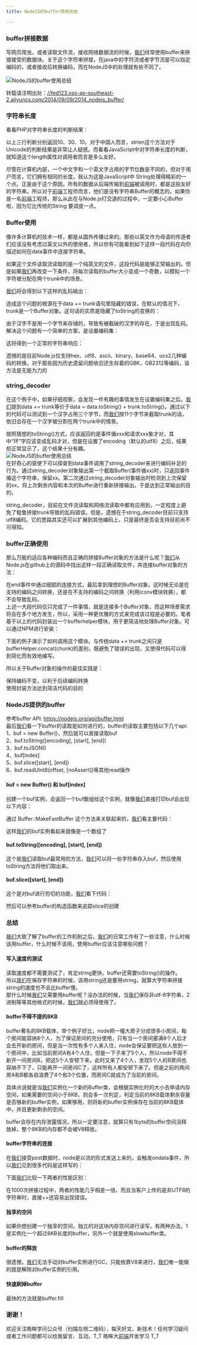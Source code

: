 ```yaml
---
title: NodeJS的buffer使用总结

---
```


### [][1]buffer拼接数据

写网页爬虫，或者读取文件流，接收网络数据流的时候，[我们](https://www.w3cdoc.com)经常使用buffer来拼接接受的数据块。关于这个字符串拼接，在java中的字符流或者字节流是可以指定编码的，或者接收后转换编码，而在NodeJS中的处理就有些不同了。  
<a></a>  
![NodeJS的buffer使用总结][2]

转载请注明出处：<a href="//fed123.oss-ap-southeast-2.aliyuncs.com/2014/09/09/2014_nodejs_buffer/" target="_blank" rel="external">//fed123.oss-ap-southeast-2.aliyuncs.com/2014/09/09/2014_nodejs_buffer/</a>

### [][3]字符串长度

看看PHP对字符串长度的判断结果：

以上三行判断分别返回10、30、10。对于中国人而言，strlen这个方法对于Unicode的判断结果是非常让人疑惑。而看看JavaScript中对字符串长度的判断，就知道这个length属性对调用者而言是多么友好。

尽管在计算机内部，一个中文字和一个英文字占用的字节位数是不同的，但对于用户而言，它们拥有相同的长度。我认为这是JavaScript中 String处理得精彩的一个点。正是由于这个原因，所有的数据从后端传输到[前端](https://www.w3cdoc.com)被调用时，都是这般友好的字符串。所以对于[前端](https://www.w3cdoc.com)工程师而言，他们是没有字符串Buffer的概念的。如果你是一名[前端](https://www.w3cdoc.com)工程师，那么从此在与Node.js打交道的过程中，一定要小心Buffer啦，因为它比传统的String 要调皮一点。

### [][4]Buffer使用

像许多计算机的技术一样，都是从国外传播过来的。那些以英文作为母语的传道者们应该没有考虑过英文以外的使用者，所以你有可能看到如下这样一段代码在向你描述如何在data事件中连接字符串。

如果这个文件读取流读取的是一个纯英文的文件，这段代码是能够正常输出的。但是如果[我们](https://www.w3cdoc.com)再改变一下条件，将每次读取的buffer大小变成一个奇数，以模拟一个字符被分配在两个trunk中的场景。

[我们](https://www.w3cdoc.com)将会得到以下这样的乱码输出：

造成这个问题的根源在于data += trunk语句里隐藏的错误，在默认的情况下，trunk是一个Buffer对象。这句话的实质是隐藏了toString的变换的：

由于汉字不是用一个字节来存储的，导致有被截破的汉字的存在，于是出现乱码。解决这个问题有一个简单的方案，是设置编码集：

这将得到一个正常的字符串响应：

遗憾的是目前Node.js仅支持hex、utf8、ascii、binary、base64、ucs2几种编码的转换。对于那些因为历史遗留问题依旧还生存着的GBK，GB2312等编码，该方法是无能为力的

### [][5]string_decoder

在这个例子中，如果仔细观察，会发现一件有趣的事情发生在设置编码集之后。[我们](https://www.w3cdoc.com)提到data += trunk等价于data = data.toString() + trunk.toString()。通过以下的代码可以测试到一个汉字占用三个字节，而[我们](https://www.w3cdoc.com)按11个字节来截取trunk的话，依旧会存在一个汉字被分割在两个trunk中的情景。

按照猜想的toString()方式，应该返回的是事件循xxx和请求xxx象才对，其中“环”字应该变成乱码才对，但是在设置了encoding（默认的utf8）之后，结果却正常显示了，这个结果十分有趣。  
![NodeJS的buffer使用总结][6]  
在好奇心的驱使下可以探查到data事件调用了string\_decoder来进行编码补足的行为。通过string\_decoder对象输出第一个截取Buffer(事件循xx)时，只返回事件循这个字符串，保留xx。第二次通过string_decoder对象输出时检测到上次保留的xx，将上次剩余内容和本次的Buffer进行重新拼接输出。于是达到正常输出的目的。

string\_decoder，目前在文件流读取和网络流读取中都有应用到，一定程度上避免了粗鲁拼接trunk导致的乱码错误。但是，遗憾在于string\_decoder目前只支持utf8编码。它的思路其实还可以扩展到其他编码上，只是最终是否会支持目前尚不可得知。

### [][7]buffer正确使用

那么万能的适应各种编码而且正确的拼接Buffer对象的方法是什么呢？[我们](https://www.w3cdoc.com)从Node.js在github上的源码中找出这样一段正确读取文件，并连接buffer对象的方法：

在end事件中通过细腻的连接方式，最后拿到理想的Buffer对象。这时候无论是在支持的编码之间转换，还是在不支持的编码之间转换（利用iconv模块转换），都不会导致乱码。  
上述一大段代码仅只完成了一件事情，就是连接多个Buffer对象，而这种场景需求将会在多个地方发生，所以，采用一种更优雅的方式来完成该过程是必要的。笔者基于以上的代码封装出一个bufferhelper模块，用于更简洁地处理Buffer对象。可以通过NPM进行安装：

下面的例子演示了如何调用这个模块。与传统data += trunk之间只是bufferHelper.concat(chunk)的差别，既避免了错误的出现，又使得代码可以得到简化而有效地编写。

所以关于Buffer对象的操作的最佳实践是：

保持编码不变，以利于后续编码转换  
使用封装方法达到简洁代码的目的

### [][8]NodeJS提供的buffer

参考buffer API: <a href="https://nodejs.org/api/buffer.html" target="_blank" rel="external">https://nodejs.org/api/buffer.html</a>  
最后[我们](https://www.w3cdoc.com)看一下buffer的读取是如何进行的，buffer的读取主要包括以下几个api:  
1、buf = new Buffer()，然后就可以直接读取buf  
2、buf.toString([encoding], [start], [end])  
3、buf.toJSON()  
4、buf[index]  
5、buf.slice([start], [end])  
6、buf.readUInt8(offset, [noAssert])等其他read操作

#### [][9]buf = new Buffer() 和 buf[index]

创建一个buf实例，会返回一个buf数组给这个实例，就像[我们](https://www.w3cdoc.com)直接打印buf会出现以下内容：

通过 Buffer::MakeFastBuffer 这个方法来关联起来的，[我们](https://www.w3cdoc.com)看主要代码：

这样[我们](https://www.w3cdoc.com)的buf实例看起来就像是一个数组了

#### [][10]buf.toString([encoding], [start], [end])

这个是[我们](https://www.w3cdoc.com)读取buf最常用的方法，[我们](https://www.w3cdoc.com)可以将一些字符串存入buf，然后使用toString方法将他们取出来。

#### [][11]buf.slice([start], [end])

这个是对buf进行剪切的功能，[我们](https://www.w3cdoc.com)看下代码：

然后可以参考buffer的构造函数来追踪slice的创建

### [][12]总结

[我们](https://www.w3cdoc.com)大致了解了buffer的工作机制之后，[我们](https://www.w3cdoc.com)的日常工作有了一些注意，什么时候该用buffer，什么时候不该用，使用buffer应该注意哪些问题？

#### [][13]写入速度的测试

读取速度都不需要测试了，肯定string更快，buffer还需要toString()的操作。  
所以[我们](https://www.w3cdoc.com)在保存字符串的时候，该用string还是要用string，就算大字符串拼接string的速度也不会比buffer慢。  
那什么时候[我们](https://www.w3cdoc.com)又需要用buffer呢？没办法的时候，当[我们](https://www.w3cdoc.com)保存非utf-8字符串，2进制等等其他格式的时候，[我们](https://www.w3cdoc.com)就必须得使用了。

#### [][14]buffer不得不提的8KB

buffer著名的8KB载体，举个例子好比，node把一幢大房子分成很多小房间，每个房间能容纳8个人，为了保证房间的充分使用，只有当一个房间塞满8个人后才会去开新的房间，但是当一次性有多个人来入住，node会保证要把这些人放到一个房间中，比如当前房间A有4个人住，但是一下子来了5个人，所以node不得不新开一间房间B，把这5个人安顿下来，此时又来了4个人，发现5个人的B房间也容纳不下了，只能再开一间房间C了，这样所有人都安顿下来了。但是之前的两间房A和B都各自浪费了4个和3个位置，而房间C就成为了当前的房间。

具体点说就是当[我们](https://www.w3cdoc.com)实例化一个新的Buffer类，会根据实例化时的大小去申请内存空间，如果需要的空间小于8KB，则会多一次判定，判定当前的8KB载体剩余容量是否够新的buffer实例，如果够用，则将新的buffer实例保存在当前的8KB载体中，并且更新剩余的空间。

buffer会存在内存泄露情况，所以一定要注意，就算只有1byte的buffer空间没释放掉，整个8KB的内存都不会被V8释放。

#### [][15]buffer字符串的连接

在[我们](https://www.w3cdoc.com)接受post数据时，node是以流的形式发送上来的，会触发ondata事件，所以[我们](https://www.w3cdoc.com)见到很多代码是这样写的：

下面[我们](https://www.w3cdoc.com)比较一下两者的性能区别：

在1000次拼接过程中，两者的性能几乎相差一倍，而且当客户上传的是非UTF8的字符串时，直接+=还容易出现错误。

#### [][16]独享的空间

如果你想创建一个独享的空间，独立的对这块内存空间进行读写，有两种办法，1是实例化一个超过8KB长度的buffer，另外一个就是使用slowbuffer类。

#### [][17]buffer的释放

很遗憾，[我们](https://www.w3cdoc.com)无法手动对buffer实例进行GC，只能依靠V8来进行，[我们](https://www.w3cdoc.com)唯一能做的就是解除对buffer实例的引用。

#### [][18]快速刷掉buffer

最快的方法就是buffer.fill

### [][19]谢谢！

欢迎关注皓眸学问公众号（扫描左侧二维码），每天好文、新技术！任何学习疑问或者工作问题都可以给我留言、互动。T\_T 皓眸大[前端](https://www.w3cdoc.com)开发学习 T\_T

 [1]: //fed123.oss-ap-southeast-2.aliyuncs.com/2014/09/09/2014_nodejs_buffer/#buffer拼接数据 "buffer拼接数据"
 [2]: //fed123.oss-ap-southeast-2.aliyuncs.com/wp-content/uploads/2017/08/buffer1.png
 [3]: //fed123.oss-ap-southeast-2.aliyuncs.com/2014/09/09/2014_nodejs_buffer/#字符串长度 "字符串长度"
 [4]: //fed123.oss-ap-southeast-2.aliyuncs.com/2014/09/09/2014_nodejs_buffer/#Buffer使用 "Buffer使用"
 [5]: //fed123.oss-ap-southeast-2.aliyuncs.com/2014/09/09/2014_nodejs_buffer/#string-decoder "string_decoder"
 [6]: //fed123.oss-ap-southeast-2.aliyuncs.com/wp-content/uploads/2017/08/buffer1-1.png
 [7]: //fed123.oss-ap-southeast-2.aliyuncs.com/2014/09/09/2014_nodejs_buffer/#buffer正确使用 "buffer正确使用"
 [8]: //fed123.oss-ap-southeast-2.aliyuncs.com/2014/09/09/2014_nodejs_buffer/#NodeJS提供的buffer "NodeJS提供的buffer"
 [9]: //fed123.oss-ap-southeast-2.aliyuncs.com/2014/09/09/2014_nodejs_buffer/#buf-new-Buffer-和-buf-index "buf = new Buffer() 和 buf[index]"
 [10]: //fed123.oss-ap-southeast-2.aliyuncs.com/2014/09/09/2014_nodejs_buffer/#buf-toString-encoding-start-end "buf.toString([encoding], [start], [end])"
 [11]: //fed123.oss-ap-southeast-2.aliyuncs.com/2014/09/09/2014_nodejs_buffer/#buf-slice-start-end "buf.slice([start], [end])"
 [12]: //fed123.oss-ap-southeast-2.aliyuncs.com/2014/09/09/2014_nodejs_buffer/#总结 "总结"
 [13]: //fed123.oss-ap-southeast-2.aliyuncs.com/2014/09/09/2014_nodejs_buffer/#写入速度的测试 "写入速度的测试"
 [14]: //fed123.oss-ap-southeast-2.aliyuncs.com/2014/09/09/2014_nodejs_buffer/#buffer不得不提的8KB "buffer不得不提的8KB"
 [15]: //fed123.oss-ap-southeast-2.aliyuncs.com/2014/09/09/2014_nodejs_buffer/#buffer字符串的连接 "buffer字符串的连接"
 [16]: //fed123.oss-ap-southeast-2.aliyuncs.com/2014/09/09/2014_nodejs_buffer/#独享的空间 "独享的空间"
 [17]: //fed123.oss-ap-southeast-2.aliyuncs.com/2014/09/09/2014_nodejs_buffer/#buffer的释放 "buffer的释放"
 [18]: //fed123.oss-ap-southeast-2.aliyuncs.com/2014/09/09/2014_nodejs_buffer/#快速刷掉buffer "快速刷掉buffer"
 [19]: //fed123.oss-ap-southeast-2.aliyuncs.com/2014/09/09/2014_nodejs_buffer/#谢谢！ "谢谢！"
